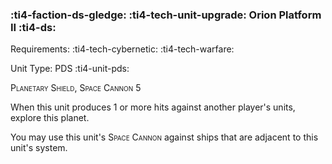 ### :ti4-faction-ds-gledge: :ti4-tech-unit-upgrade: **Orion Platform II** :ti4-ds:

Requirements: :ti4-tech-cybernetic: :ti4-tech-warfare:

Unit Type: PDS :ti4-unit-pds:

<span style="font-variant:small-caps;">Planetary Shield</span>, <span style="font-variant:small-caps;">Space Cannon 5</span>

When this unit produces 1 or more hits against another player's units, explore this planet.

You may use this unit's <span style="font-variant:small-caps;">Space Cannon</span> against ships that are adjacent to this unit's system.
